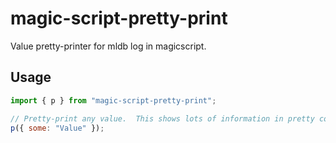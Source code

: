 # magic-script-pretty-print

Value pretty-printer for mldb log in magicscript.

## Usage

```js
import { p } from "magic-script-pretty-print";

// Pretty-print any value.  This shows lots of information in pretty colors.
p({ some: "Value" });
```
